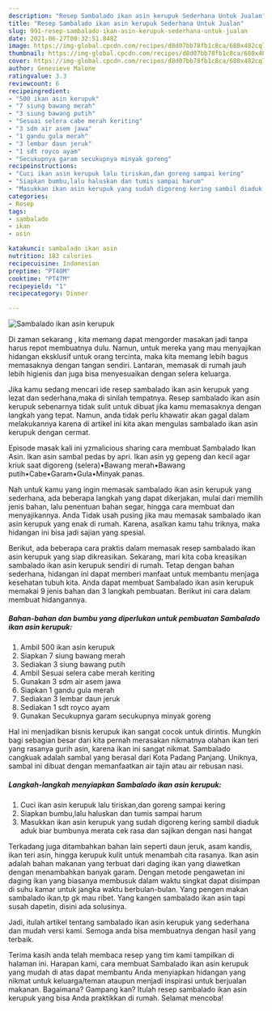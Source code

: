 ```yaml
---
description: "Resep Sambalado ikan asin kerupuk Sederhana Untuk Jualan"
title: "Resep Sambalado ikan asin kerupuk Sederhana Untuk Jualan"
slug: 991-resep-sambalado-ikan-asin-kerupuk-sederhana-untuk-jualan
date: 2021-06-27T00:32:51.848Z
image: https://img-global.cpcdn.com/recipes/d8d07bb78fb1c8ca/680x482cq70/sambalado-ikan-asin-kerupuk-foto-resep-utama.jpg
thumbnail: https://img-global.cpcdn.com/recipes/d8d07bb78fb1c8ca/680x482cq70/sambalado-ikan-asin-kerupuk-foto-resep-utama.jpg
cover: https://img-global.cpcdn.com/recipes/d8d07bb78fb1c8ca/680x482cq70/sambalado-ikan-asin-kerupuk-foto-resep-utama.jpg
author: Genevieve Malone
ratingvalue: 3.3
reviewcount: 6
recipeingredient:
- "500 ikan asin kerupuk"
- "7 siung bawang merah"
- "3 siung bawang putih"
- "Sesuai selera cabe merah keriting"
- "3 sdm air asem jawa"
- "1 gandu gula merah"
- "3 lembar daun jeruk"
- "1 sdt royco ayam"
- "Secukupnya garam secukupnya minyak goreng"
recipeinstructions:
- "Cuci ikan asin kerupuk lalu tiriskan,dan goreng sampai kering"
- "Siapkan bumbu,lalu haluskan dan tumis sampai harum"
- "Masukkan ikan asin kerupuk yang sudah digoreng kering sambil diaduk aduk biar bumbunya merata cek rasa dan sajikan dengan nasi hangat"
categories:
- Resep
tags:
- sambalado
- ikan
- asin

katakunci: sambalado ikan asin 
nutrition: 183 calories
recipecuisine: Indonesian
preptime: "PT40M"
cooktime: "PT47M"
recipeyield: "1"
recipecategory: Dinner

---
```



![Sambalado ikan asin kerupuk](https://img-global.cpcdn.com/recipes/d8d07bb78fb1c8ca/680x482cq70/sambalado-ikan-asin-kerupuk-foto-resep-utama.jpg)

Di zaman  sekarang , kita memang dapat mengorder masakan jadi tanpa harus repot membuatnya dulu. Namun, untuk mereka yang mau menyajikan hidangan eksklusif untuk orang tercinta, maka kita memang lebih bagus memasaknya dengan tangan sendiri. Lantaran, memasak di rumah jauh lebih higienis dan juga bisa menyesuaikan dengan selera keluarga.

Jika kamu sedang mencari ide resep sambalado ikan asin kerupuk yang lezat dan sederhana,maka di sinilah tempatnya. Resep sambalado ikan asin kerupuk  sebenarnya tidak sulit untuk dibuat jika kamu memasaknya dengan langkah yang tepat. Namun, anda tidak perlu khawatir akan gagal dalam melakukannya 
karena di artikel ini kita akan mengulas sambalado ikan asin kerupuk dengan cermat.  

Episode masak kali ini yzmalicious sharing cara membuat Sambalado Ikan Asin. Ikan asin sambal pedas by apri. Ikan asin yg gepeng dan kecil agar kriuk saat digoreng (selera)•Bawang merah•Bawang putih•Cabe•Garam•Gula•Minyak panas.

Nah untuk kamu yang ingin memasak sambalado ikan asin kerupuk yang sederhana, ada beberapa langkah yang dapat dikerjakan, mulai dari memilih jenis bahan, lalu penentuan bahan segar, hingga cara membuat dan menyajikannya. Anda Tidak usah pusing jika mau memasak sambalado ikan asin kerupuk yang enak di rumah. Karena, asalkan kamu  tahu triknya, maka hidangan ini bisa jadi sajian yang spesial.

Berikut, ada beberapa cara praktis  dalam memasak resep sambalado ikan asin kerupuk yang siap dikreasikan. Sekarang, mari kita coba kreasikan sambalado ikan asin kerupuk sendiri di rumah. Tetap dengan bahan sederhana, hidangan ini dapat memberi manfaat untuk membantu menjaga kesehatan tubuh kita. Anda dapat membuat Sambalado ikan asin kerupuk memakai 9 jenis bahan dan 3 langkah pembuatan. Berikut ini cara dalam membuat hidangannya.

<!--inarticleads1-->

##### Bahan-bahan dan bumbu yang diperlukan untuk pembuatan Sambalado ikan asin kerupuk:

1. Ambil 500 ikan asin kerupuk
1. Siapkan 7 siung bawang merah
1. Sediakan 3 siung bawang putih
1. Ambil Sesuai selera cabe merah keriting
1. Gunakan 3 sdm air asem jawa
1. Siapkan 1 gandu gula merah
1. Sediakan 3 lembar daun jeruk
1. Sediakan 1 sdt royco ayam
1. Gunakan Secukupnya garam secukupnya minyak goreng


Hal ini menjadikan bisnis kerupuk ikan sangat cocok untuk dirintis. Mungkin bagi sebagian besar dari kita pernah merasakan nikmatnya olahan ikan teri yang rasanya gurih asin, karena ikan ini sangat nikmat. Sambalado cangkuak adalah sambal yang berasal dari Kota Padang Panjang. Uniknya, sambal ini dibuat dengan memanfaatkan air tajin atau air rebusan nasi. 

<!--inarticleads2-->

##### Langkah-langkah menyiapkan Sambalado ikan asin kerupuk:

1. Cuci ikan asin kerupuk lalu tiriskan,dan goreng sampai kering
1. Siapkan bumbu,lalu haluskan dan tumis sampai harum
1. Masukkan ikan asin kerupuk yang sudah digoreng kering sambil diaduk aduk biar bumbunya merata cek rasa dan sajikan dengan nasi hangat


Terkadang juga ditambahkan bahan lain seperti daun jeruk, asam kandis, ikan teri asin, hingga kerupuk kulit untuk menambah cita rasanya. Ikan asin adalah bahan makanan yang terbuat dari daging ikan yang diawetkan dengan menambahkan banyak garam. Dengan metode pengawetan ini daging ikan yang biasanya membusuk dalam waktu singkat dapat disimpan di suhu kamar untuk jangka waktu berbulan-bulan. Yang pengen makan sambalado ikan,tp gk mau ribet. Yang kangen sambalado ikan asin tapi susah dapetin, disini ada solusinya. 

Jadi, itulah artikel tentang  sambalado ikan asin kerupuk  yang sederhana dan mudah versi kami. Semoga anda bisa membuatnya dengan hasil yang terbaik. 

Terima kasih anda telah membaca resep yang tim kami tampilkan di halaman ini. Harapan kami, cara membuat  Sambalado ikan asin kerupuk yang mudah di atas dapat membantu Anda menyiapkan hidangan yang nikmat untuk keluarga/teman ataupun menjadi inspirasi untuk berjualan makanan. Bagaimana? Gampang kan? Itulah resep sambalado ikan asin kerupuk yang bisa Anda praktikkan di rumah. Selamat mencoba!

